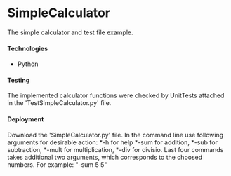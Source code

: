 # SimpleCalculator
The simple calculator and test file example.
  
#### Technologies
* Python

#### Testing
The implemented calculator functions were checked by UnitTests attached in the 'TestSimpleCalculator.py' file.

#### Deployment
Download the 'SimpleCalculator.py' file. In the command line use following arguments for desirable action:
*-h for help
*-sum for addition,
*-sub for subtraction,
*-mult for multiplication,
*-div for divisio.
Last four commands takes additional two arguments, which corresponds to the choosed numbers.
For example: "-sum 5 5"
